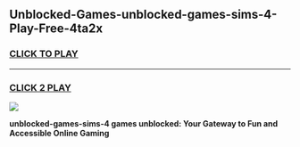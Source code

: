 
## Unblocked-Games-unblocked-games-sims-4-Play-Free-4ta2x
<h3>
<a href="https://premium76.site?title=unblocked-games-sims-4&ref=24M">CLICK TO PLAY</a></h3>
<hr>

<h3>
<a href="https://premium76.site?title=unblocked-games-sims-4&ref=24M">CLICK 2 PLAY</a>
  
</h3>

<a href="https://premium76.site?title=unblocked-games-sims-4&ref=24M"><img src="https://clearcache.store/games.png"></a>


**unblocked-games-sims-4 games unblocked: Your Gateway to Fun and Accessible Online Gaming**
